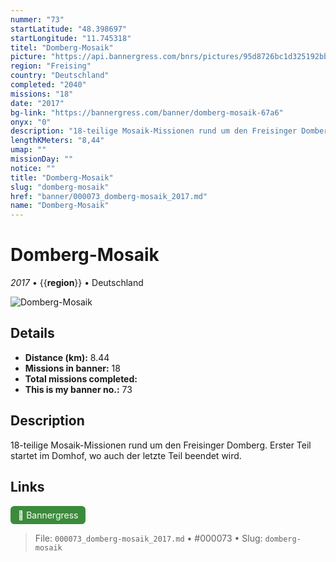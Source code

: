 ```yaml
---
nummer: "73"
startLatitude: "48.398697"
startLongitude: "11.745318"
titel: "Domberg-Mosaik"
picture: "https://api.bannergress.com/bnrs/pictures/95d8726bc1d325192bbca93502f70816"
region: "Freising"
country: "Deutschland"
completed: "2040"
missions: "18"
date: "2017"
bg-link: "https://bannergress.com/banner/domberg-mosaik-67a6"
onyx: "0"
description: "18-teilige Mosaik-Missionen rund um den Freisinger Domberg.\nErster Teil startet im Domhof, wo auch der letzte Teil beendet wird."
lengthKMeters: "8,44"
umap: ""
missionDay: ""
notice: ""
title: "Domberg-Mosaik"
slug: "domberg-mosaik"
href: "banner/000073_domberg-mosaik_2017.md"
name: "Domberg-Mosaik"
---
```

# Domberg-Mosaik

*2017* • {{__region__}} • Deutschland

![Domberg-Mosaik](https://api.bannergress.com/bnrs/pictures/95d8726bc1d325192bbca93502f70816)



## Details
- **Distance (km):** 8.44
- **Missions in banner:** 18
- **Total missions completed:** 
- **This is my banner no.:** 73



## Description
18-teilige Mosaik-Missionen rund um den Freisinger Domberg.
Erster Teil startet im Domhof, wo auch der letzte Teil beendet wird.



## Links
<a href="https://bannergress.com/banner/domberg-mosaik-67a6" target="_blank" style="display:inline-block;margin-right:8px;padding:6px 12px;background:#3c8b3c;color:#fff;text-decoration:none;border-radius:6px;">🔗 Bannergress</a>



> File: `000073_domberg-mosaik_2017.md` • #000073 • Slug: `domberg-mosaik`
